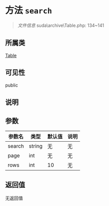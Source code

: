 # 方法 `search`

> *文件信息* suda\archive\Table.php: 134~141

## 所属类 

[Table](../Table.md)

## 可见性

 public 

## 说明



## 参数


| 参数名 | 类型 | 默认值 | 说明 |
|--------|-----|-------|-------|
| search |  string | 无 | 无 |
| page |  int | 无 | 无 |
| rows |  int | 10 | 无 |



## 返回值

无返回值
